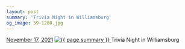 ```yaml
---
layout: post
summary: 'Trivia Night in Williamsburg'
og_image: 59-1280.jpg
---
```


<p>
  <time>
    <a href="/59">November 17, 2021</a>
  </time>
  <a href="/59">
    <img src="{{ site.assets_url }}/59-640.jpg" srcset="{{ site.assets_url }}/59-320.jpg 320w, {{ site.assets_url }}/59-640.jpg 640w, {{ site.assets_url }}/59-960.jpg 960w, {{ site.assets_url }}/59-1280.jpg 1280w" sizes="(min-width: 700px) 50vw, calc(100vw - 2rem)" alt="{{ page.summary }}" />
  </a>
  <span>Trivia Night in Williamsburg</span>
</p>
